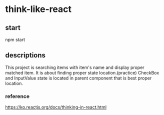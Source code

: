 # think-like-react

## start
npm start

## descriptions
This project is searching items with item's name and display proper matched item.
It is about finding proper state location.(practice) 
CheckBox and InputValue state is located in parent component that is best proper location.

### reference

https://ko.reactjs.org/docs/thinking-in-react.html

